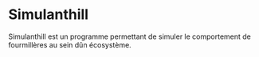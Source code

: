 # Simulanthill

Simulanthill est un programme permettant de simuler le comportement de fourmillères au sein dûn écosystème. 